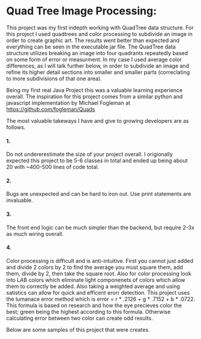 # Quad Tree Image Processing:

This project was my first indepth working with QuadTree data structure. For this project I used quadtrees and color processing to subdivide an image in order to create graphic art. The results went better than expected and everything can be seen in the executable jar file. The QuadTree data structure utilizes breaking an image into four quadrants repeatedly based on some form of error or measurment. In my case I used average color differences, as I will talk further below, in order to subdivide an image and refine its higher detail sections into smaller and smaller parts (correclating to more subdivisions of that one area).

Being my first real Java Project this was a valuable learning experience overall. The inspiration for this project comes from a similar python and javascript implementation by Michael Fogleman at https://github.com/fogleman/Quads

The most valuable takeways I have and give to growing developers are as follows.
#### 1. 
Do not undererestimate the size of your project overall. I origionally expected this project to be 5-6 classes in total and ended up being about 20 with ~400-500 lines of code total.
#### 2.
Bugs are unexpected and can be hard to iron out. Use print statements are invaluable.
#### 3. 
The front end logic can be much simpler than the backend, but require 2-3x as much wiring overall.
#### 4. 
Color processing is difficult and is anti-intuitive. First you cannot just added and divide 2 colors by 2 to find the average you must square them, add them, divide by 2, then take the square root. Also for color processing look into L*A*B colors which eliminate light componenets of colors which allow them to correctly be added. Also taking a weighted average and using satistics can allow for quick and efficent erorr detection. This project uses the lumanace error method which is error = r * .2126 + g * .7152 + b * .0722. This formula is based on research and how the eye precieves color the best; green being the highest according to this formula. Otherwise calculating error between two color can create odd results.

Below are some samples of this project that were creates.

